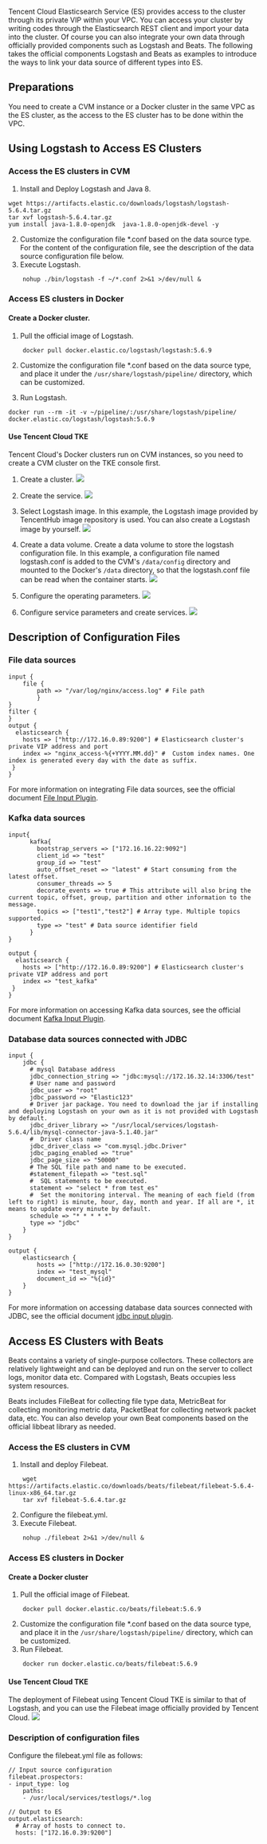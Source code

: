 
Tencent Cloud Elasticsearch Service (ES) provides access to the cluster through its private VIP within your VPC. You can access your cluster by writing codes through the Elasticsearch REST client and import your data into the cluster. Of course you can also integrate your own data through officially provided components such as Logstash and Beats. The following takes the official components Logstash and Beats as examples to introduce the ways to link your data source of different types into ES.

## Preparations

You need to create a CVM instance or a Docker cluster in the same VPC as the ES cluster, as the access to the ES cluster has to be done within the VPC.

## Using Logstash to Access ES Clusters

### Access the ES clusters in CVM

1. Install and Deploy Logstash and Java 8.
```
wget https://artifacts.elastic.co/downloads/logstash/logstash-5.6.4.tar.gz
tar xvf logstash-5.6.4.tar.gz
yum install java-1.8.0-openjdk  java-1.8.0-openjdk-devel -y
```
2. Customize the configuration file \*.conf based on the data source type. For the content of the configuration file, see the description of the data source configuration file below.
3. Execute Logstash.
```
	nohup ./bin/logstash -f ~/*.conf 2>&1 >/dev/null &
```

### Access ES clusters in Docker
#### Create a Docker cluster.

1. Pull the official image of Logstash.
```
	docker pull docker.elastic.co/logstash/logstash:5.6.9
```
2. Customize the configuration file *.conf based on the data source type, and place it under the `/usr/share/logstash/pipeline/` directory, which can be customized.

3. Run Logstash.
```
docker run --rm -it -v ~/pipeline/:/usr/share/logstash/pipeline/ docker.elastic.co/logstash/logstash:5.6.9
```

#### Use Tencent Cloud TKE

Tencent Cloud's Docker clusters run on CVM instances, so you need to create a CVM cluster on the TKE console first.

1. Create a cluster.
![](https://main.qcloudimg.com/raw/94ddeea6ba96ecedbecafde039dfa194.png)

2. Create the service.
![](https://main.qcloudimg.com/raw/d2b5b6d76e362394c4b3c7cd2b4a44e8.png)

3. Select Logstash image.
In this example, the Logstash image provided by TencentHub image repository is used. You can also create a Logstash image by yourself.
![](https://main.qcloudimg.com/raw/fe5d516ee0727c1319509f09d097e48a.png)

4. Create a data volume.
Create a data volume to store the logstash configuration file. In this example, a configuration file named logstash.conf is added to the CVM's `/data/config` directory and mounted to the Docker's `/data` directory, so that the logstash.conf file can be read when the container starts.
![](https://main.qcloudimg.com/raw/ca620ea07e70c2739b6c1cabd942756a.png)

5. Configure the operating parameters.
![](https://main.qcloudimg.com/raw/e4e401ff8b1fccdf795aa1271f106b06.png)

6. Configure service parameters and create services.
![](https://main.qcloudimg.com/raw/eb55d7e14f020775db4e756d440fab74.png)

## Description of Configuration Files
### File data sources

```
input {
    file {
        path => "/var/log/nginx/access.log" # File path
        }
}
filter {
}
output {
  elasticsearch {
    hosts => ["http://172.16.0.89:9200"] # Elasticsearch cluster's private VIP address and port
    index => "nginx_access-%{+YYYY.MM.dd}" #  Custom index names. One index is generated every day with the date as suffix.
 }
}
```
For more information on integrating File data sources, see the official document [File Input Plugin](https://www.elastic.co/guide/en/logstash/5.6/plugins-inputs-file.html).


### Kafka data sources

```
input{
      kafka{
        bootstrap_servers => ["172.16.16.22:9092"]
        client_id => "test"
        group_id => "test"
        auto_offset_reset => "latest" # Start consuming from the latest offset.
        consumer_threads => 5
        decorate_events => true # This attribute will also bring the current topic, offset, group, partition and other information to the message.
        topics => ["test1","test2"] # Array type. Multiple topics supported.
        type => "test" # Data source identifier field
      }
}

output {
  elasticsearch {
    hosts => ["http://172.16.0.89:9200"] # Elasticsearch cluster's private VIP address and port
    index => "test_kafka"
 }
}
```
For more information on accessing Kafka data sources, see the official document [Kafka Input Plugin](https://www.elastic.co/guide/en/logstash/5.6/plugins-inputs-kafka.html).

### Database data sources connected with JDBC

```
input {
    jdbc {
      # mysql Database address
      jdbc_connection_string => "jdbc:mysql://172.16.32.14:3306/test"
      # User name and password
      jdbc_user => "root"
      jdbc_password => "Elastic123"
      # Driver jar package. You need to download the jar if installing and deploying Logstash on your own as it is not provided with Logstash by default.
      jdbc_driver_library => "/usr/local/services/logstash-5.6.4/lib/mysql-connector-java-5.1.40.jar"
      #  Driver class name
      jdbc_driver_class => "com.mysql.jdbc.Driver"
      jdbc_paging_enabled => "true"
      jdbc_page_size => "50000"
      # The SQL file path and name to be executed.
      #statement_filepath => "test.sql"
      #  SQL statements to be executed.
      statement => "select * from test_es"
      #  Set the monitoring interval. The meaning of each field (from left to right) is minute, hour, day, month and year. If all are *, it means to update every minute by default.
      schedule => "* * * * *"
      type => "jdbc"
    }
}

output {
    elasticsearch {
        hosts => ["http://172.16.0.30:9200"]
        index => "test_mysql"
        document_id => "%{id}"
    }
}
```
For more information on accessing database data sources connected with JDBC, see the official document [jdbc input plugin](https://www.elastic.co/guide/en/logstash/5.6/plugins-inputs-jdbc.html).


## Access ES Clusters with Beats

Beats contains a variety of single-purpose collectors. These collectors are relatively lightweight and can be deployed and run on the server to collect logs, monitor data etc. Compared with Logstash, Beats occupies less system resources.

Beats includes FileBeat for collecting file type data, MetricBeat for collecting monitoring metric data, PacketBeat for collecting network packet data, etc. You can also develop your own Beat components based on the official libbeat library as needed.

### Access the ES clusters in CVM

1. Install and deploy Filebeat.
```
	wget https://artifacts.elastic.co/downloads/beats/filebeat/filebeat-5.6.4-linux-x86_64.tar.gz
	tar xvf filebeat-5.6.4.tar.gz
```
2. Configure the filebeat.yml.
3. Execute Filebeat.
```
	nohup ./filebeat 2>&1 >/dev/null &
```

### Access ES clusters in Docker
#### Create a Docker cluster

1. Pull the official image of Filebeat.
```
	docker pull docker.elastic.co/beats/filebeat:5.6.9
```
2. Customize the configuration file \*.conf based on the data source type, and place it in the `/usr/share/logstash/pipeline/` directory, which can be customized.
3. Run Filebeat.
```
	docker run docker.elastic.co/beats/filebeat:5.6.9
```

#### Use Tencent Cloud TKE

The deployment of Filebeat using Tencent Cloud TKE is similar to that of Logstash, and you can use the Filebeat image officially provided by Tencent Cloud.
![](https://main.qcloudimg.com/raw/bfdea2c720d4a91304125dd608104157.png)

### Description of configuration files
Configure the filebeat.yml file as follows:

```
// Input source configuration
filebeat.prospectors:
- input_type: log
    paths:
    - /usr/local/services/testlogs/*.log

// Output to ES
output.elasticsearch:
  # Array of hosts to connect to.
  hosts: ["172.16.0.39:9200"]
```

